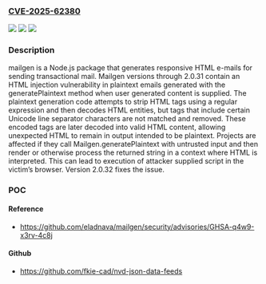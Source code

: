 ### [CVE-2025-62380](https://cve.mitre.org/cgi-bin/cvename.cgi?name=CVE-2025-62380)
![](https://img.shields.io/static/v1?label=Product&message=mailgen&color=blue)
![](https://img.shields.io/static/v1?label=Version&message=%3C%202.0.32%20&color=brightgreen)
![](https://img.shields.io/static/v1?label=Vulnerability&message=CWE-79%3A%20Improper%20Neutralization%20of%20Input%20During%20Web%20Page%20Generation%20('Cross-site%20Scripting')&color=brightgreen)

### Description

mailgen is a Node.js package that generates responsive HTML e-mails for sending transactional mail. Mailgen versions through 2.0.31 contain an HTML injection vulnerability in plaintext emails generated with the generatePlaintext method when user generated content is supplied. The plaintext generation code attempts to strip HTML tags using a regular expression and then decodes HTML entities, but tags that include certain Unicode line separator characters are not matched and removed. These encoded tags are later decoded into valid HTML content, allowing unexpected HTML to remain in output intended to be plaintext. Projects are affected if they call Mailgen.generatePlaintext with untrusted input and then render or otherwise process the returned string in a context where HTML is interpreted. This can lead to execution of attacker supplied script in the victim’s browser. Version 2.0.32 fixes the issue.

### POC

#### Reference
- https://github.com/eladnava/mailgen/security/advisories/GHSA-q4w9-x3rv-4c8j

#### Github
- https://github.com/fkie-cad/nvd-json-data-feeds

